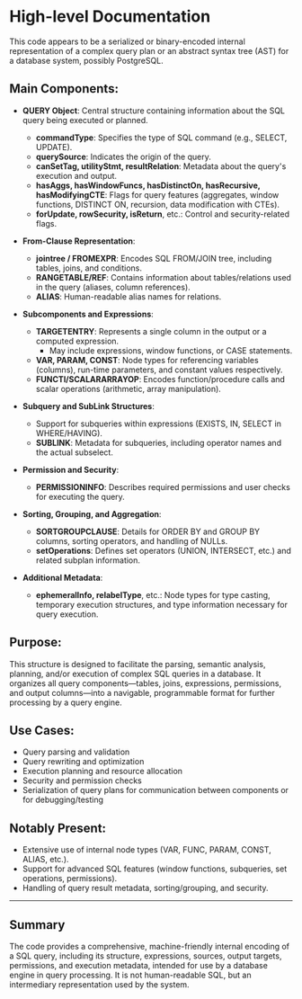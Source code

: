 # High-level Documentation

This code appears to be a serialized or binary-encoded internal representation of a complex query plan or an abstract syntax tree (AST) for a database system, possibly PostgreSQL.

## Main Components:

- **QUERY Object**: Central structure containing information about the SQL query being executed or planned.
  - **commandType**: Specifies the type of SQL command (e.g., SELECT, UPDATE).
  - **querySource**: Indicates the origin of the query.
  - **canSetTag, utilityStmt, resultRelation**: Metadata about the query's execution and output.
  - **hasAggs, hasWindowFuncs, hasDistinctOn, hasRecursive, hasModifyingCTE**: Flags for query features (aggregates, window functions, DISTINCT ON, recursion, data modification with CTEs).
  - **forUpdate, rowSecurity, isReturn**, etc.: Control and security-related flags.

- **From-Clause Representation**:
  - **jointree / FROMEXPR**: Encodes SQL FROM/JOIN tree, including tables, joins, and conditions.
  - **RANGETABLE/REF**: Contains information about tables/relations used in the query (aliases, column references).
  - **ALIAS**: Human-readable alias names for relations.

- **Subcomponents and Expressions**:
  - **TARGETENTRY**: Represents a single column in the output or a computed expression.
    - May include expressions, window functions, or CASE statements.
  - **VAR, PARAM, CONST**: Node types for referencing variables (columns), run-time parameters, and constant values respectively.
  - **FUNCTI/SCALARARRAYOP**: Encodes function/procedure calls and scalar operations (arithmetic, array manipulation).

- **Subquery and SubLink Structures**:
  - Support for subqueries within expressions (EXISTS, IN, SELECT in WHERE/HAVING).
  - **SUBLINK**: Metadata for subqueries, including operator names and the actual subselect.

- **Permission and Security**:
  - **PERMISSIONINFO**: Describes required permissions and user checks for executing the query.

- **Sorting, Grouping, and Aggregation**:
  - **SORTGROUPCLAUSE**: Details for ORDER BY and GROUP BY columns, sorting operators, and handling of NULLs.
  - **setOperations**: Defines set operators (UNION, INTERSECT, etc.) and related subplan information.

- **Additional Metadata**:
  - **ephemeralInfo, relabelType**, etc.: Node types for type casting, temporary execution structures, and type information necessary for query execution.

## Purpose:

This structure is designed to facilitate the parsing, semantic analysis, planning, and/or execution of complex SQL queries in a database. It organizes all query components—tables, joins, expressions, permissions, and output columns—into a navigable, programmable format for further processing by a query engine.

## Use Cases:

- Query parsing and validation
- Query rewriting and optimization
- Execution planning and resource allocation
- Security and permission checks
- Serialization of query plans for communication between components or for debugging/testing

## Notably Present:

- Extensive use of internal node types (VAR, FUNC, PARAM, CONST, ALIAS, etc.).
- Support for advanced SQL features (window functions, subqueries, set operations, permissions).
- Handling of query result metadata, sorting/grouping, and security.

---

## Summary

The code provides a comprehensive, machine-friendly internal encoding of a SQL query, including its structure, expressions, sources, output targets, permissions, and execution metadata, intended for use by a database engine in query processing. It is not human-readable SQL, but an intermediary representation used by the system.